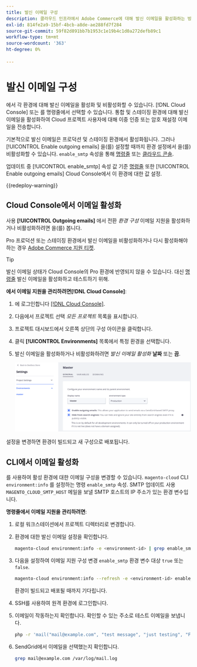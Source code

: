 ```yaml
---
title: 발신 이메일 구성
description: 클라우드 인프라에서 Adobe Commerce에 대해 발신 이메일을 활성화하는 방법을 알아봅니다.
exl-id: 814fe2a9-15bf-4bcb-a8de-ae288fd7f284
source-git-commit: 59f82d891bb7b1953c1e19b4c1d0a272defb89c1
workflow-type: tm+mt
source-wordcount: '363'
ht-degree: 0%

---
```


# 발신 이메일 구성

에서 각 환경에 대해 발신 이메일을 활성화 및 비활성화할 수 있습니다. [!DNL Cloud Console] 또는 를 명령줄에서 선택할 수 있습니다. 통합 및 스테이징 환경에 대해 발신 이메일을 활성화하여 Cloud 프로젝트 사용자에 대해 이중 인증 또는 암호 재설정 이메일을 전송합니다.

기본적으로 발신 이메일은 프로덕션 및 스테이징 환경에서 활성화됩니다. 그러나 [!UICONTROL Enable outgoing emails] 을(를) 설정할 때까지 환경 설정에서 을(를) 비활성화할 수 있습니다. `enable_smtp` 속성을 통해 [명령줄](#enable-emails-in-the-cli) 또는 [클라우드 콘솔](outgoing-emails.md#enable-emails-in-the-cloud-console).

업데이트 중 [!UICONTROL enable_smtp] 속성 값 기준 [명령줄](#enable-emails-in-the-cli) 또한 [!UICONTROL Enable outgoing emails] Cloud Console에서 이 환경에 대한 값 설정.

{{redeploy-warning}}

## Cloud Console에서 이메일 활성화

사용 **[!UICONTROL Outgoing emails]** 에서 전환 _환경 구성_ 이메일 지원을 활성화하거나 비활성화하려면 을(를) 봅니다.

Pro 프로덕션 또는 스테이징 환경에서 발신 이메일을 비활성화하거나 다시 활성화해야 하는 경우 [Adobe Commerce 지원 티켓](https://experienceleague.adobe.com/en/docs/commerce-knowledge-base/kb/help-center-guide/magento-help-center-user-guide).

>[!TIP]
>
>발신 이메일 상태가 Cloud Console의 Pro 환경에 반영되지 않을 수 있습니다. 대신 [명령줄](#enable-emails-in-the-cli) 발신 이메일을 활성화하고 테스트하기 위해.

**에서 이메일 지원을 관리하려면[!DNL Cloud Console]**:

1. 에 로그인합니다 [[!DNL Cloud Console]](https://console.adobecommerce.com).
1. 다음에서 프로젝트 선택 _모든 프로젝트_ 목록을 표시합니다.
1. 프로젝트 대시보드에서 오른쪽 상단의 구성 아이콘을 클릭합니다.
1. 클릭 **[!UICONTROL Environments]** 목록에서 특정 환경을 선택합니다.
1. 발신 이메일을 활성화하거나 비활성화하려면 _발신 이메일 활성화_ **날짜** 또는 **끔**.

   ![발신 이메일 구성 활성화](../../assets/outgoing-emails.png)

설정을 변경하면 환경이 빌드되고 새 구성으로 배포됩니다.

## CLI에서 이메일 활성화

를 사용하여 활성 환경에 대한 이메일 구성을 변경할 수 있습니다. `magento-cloud` CLI `environment:info` 를 설정하는 명령 `enable_smtp` 속성. SMTP 업데이트 사용 `MAGENTO_CLOUD_SMTP_HOST` 메일을 보낼 SMTP 호스트의 IP 주소가 있는 환경 변수입니다.

**명령줄에서 이메일 지원을 관리하려면**:

1. 로컬 워크스테이션에서 프로젝트 디렉터리로 변경합니다.

1. 환경에 대한 발신 이메일 설정을 확인합니다.

   ```bash
   magento-cloud environment:info -e <environment-id> | grep enable_smtp
   ```

1. 다음을 설정하여 이메일 지원 구성 변경 `enable_smtp` 환경 변수 대상 `true` 또는 `false`.

   ```bash
   magento-cloud environment:info --refresh -e <environment-id> enable_smtp true
   ```

   환경이 빌드되고 배포될 때까지 기다립니다.

1. SSH를 사용하여 원격 환경에 로그인합니다.

1. 이메일이 작동하는지 확인합니다. 확인할 수 있는 주소로 테스트 이메일을 보냅니다.

   ```bash
   php -r 'mail("mail@example.com", "test message", "just testing", "From: tester@example.com");'
   ```

1. SendGrid에서 이메일을 선택했는지 확인합니다.

   ```bash
   grep mail@example.com /var/log/mail.log
   ```
